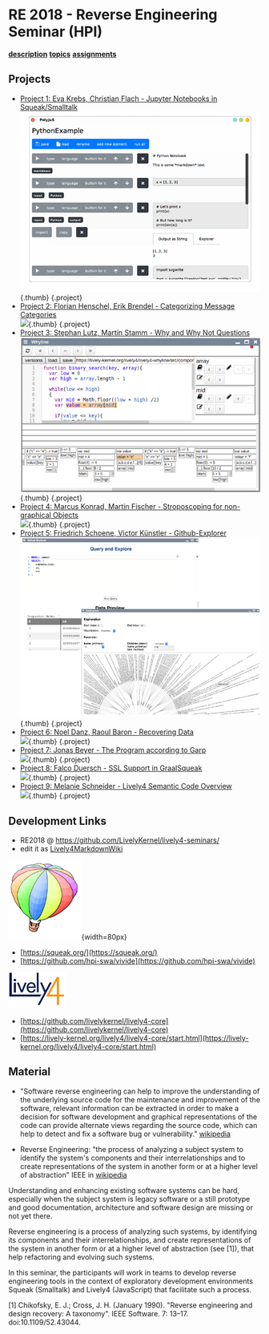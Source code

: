 # RE 2018 - Reverse Engineering Seminar (HPI)

<lively-import src="../_navigation.html"></lively-import>
<link rel="stylesheet" type="text/css" href="../seminars.css" />

[**description**](description.md) [**topics**](RE18_Topics.pdf) [**assignments**](assignments.md)

## Projects

- [Project 1: Eva Krebs, Christian Flach - Jupyter Notebooks in Squeak/Smalltalk](project_1/index.md)  <br> ![](project_1/screenshot.png){.thumb} {.project}
- [Project 2: Florian Henschel, Erik Brendel - Categorizing Message Categories](project_2/index.md)  <br> ![](project_2/screenshot.png){.thumb} {.project}
- [Project 3: Stephan Lutz, Martin Stamm - Why and Why Not Questions](project_3/index.md)  <br> ![](project_3/screenshot.png){.thumb} {.project}
- [Project 4: Marcus Konrad, Martin Fischer - Stroposcoping for non-graphical Objects](project_4/index.md)  <br> ![](project_4/screenshot.png){.thumb} {.project}
- [Project 5: Friedrich Schoene,  Victor Künstler - Github-Explorer ](project_5/index.md)  <br> ![](project_5/screenshot.png){.thumb} {.project}
- [Project 6: Noel Danz, Raoul Baron - Recovering Data](project_6/index.md)  <br> ![](project_6/screenshot.png){.thumb} {.project}
- [Project 7: Jonas Beyer - The Program according to Garp](project_7/index.md)  <br> ![](project_7/screenshot.png){.thumb} {.project}
- [Project 8: Falco Duersch - SSL Support in GraalSqueak](project_8/index.md)  <br> ![](project_8/screenshot.png){.thumb} {.project}
- [Project 9: Melanie Schneider - Lively4 Semantic Code Overview](project_9/index.md)  <br> ![](project_9/screenshot.png){.thumb} {.project}


## Development Links

- RE2018 @ https://github.com/LivelyKernel/lively4-seminars/ 
- edit it as [Lively4MarkdownWiki](https://lively-kernel.org/lively4/lively4-core/start.html?load=https://lively-kernel.org/lively4/lively4-seminars/RE2018/)

![Squeak / Smalltalk](smalltalk.png){width=80px}  
  - [https://squeak.org/](https://squeak.org/)
  - [https://github.com/hpi-swa/vivide](https://github.com/hpi-swa/vivide)

![Lively4](lively4.png)
  - [https://github.com/livelykernel/lively4-core](https://github.com/livelykernel/lively4-core)
  - [https://lively-kernel.org/lively4/lively4-core/start.html](https://lively-kernel.org/lively4/lively4-core/start.html)


## Material

- "Software reverse engineering can help to improve the understanding of the underlying source code for the maintenance and improvement of the software, relevant information can be extracted in order to make a decision for software development and graphical representations of the code can provide alternate views regarding the source code, which can help to detect and fix a software bug or vulnerability." [wikipedia](https://en.wikipedia.org/wiki/Reverse_engineering)


- Reverse Engineering: "the process of analyzing a subject system to identify the system's components and their interrelationships and to create representations of the system in another form or at a higher level of abstraction" IEEE in [wikipedia](https://en.wikipedia.org/wiki/Reverse_engineering)


Understanding and enhancing existing software systems can be hard, especially when the subject system is legacy software or a still prototype and good documentation, architecture and software design are missing or not yet there. 

Reverse engineering is a process of analyzing such systems, by identifying its components and their interrelationships, and create representations of the system in another form or at a higher level of abstraction (see [1]), that help refactoring and evolving such systems.  

In this seminar, the participants will work in teams to develop reverse engineering tools in the context of exploratory development environments Squeak (Smalltalk) and Lively4 (JavaScript) that facilitate such a process. 

[1] Chikofsky, E. J.; Cross, J. H. (January 1990). "Reverse engineering and design recovery: A taxonomy". IEEE Software. 7: 13–17. doi:10.1109/52.43044.


<lively-import src="../_logo.html"></lively-import>
<lively-import src="../_footer.html"></lively-import>